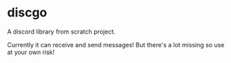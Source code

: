 # discgo
A discord library from scratch project.

Currently it can receive and send messages! But there's a lot missing so use at your own risk!
